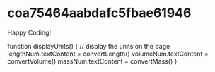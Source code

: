 # coa75464aabdafc5fbae61946

Happy Coding!

  
  
function displayUnits() {
  // display the units on the page
  lengthNum.textContent = convertLength()
  volumeNum.textContent = convertVolume() 
  massNum.textContent = convertMass()
}
